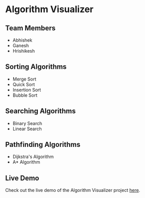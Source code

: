 # Algorithm Visualizer

## Team Members

- Abhishek
- Ganesh
- Hrishikesh

## Sorting Algorithms

- Merge Sort
- Quick Sort
- Insertion Sort
- Bubble Sort

## Searching Algorithms

- Binary Search
- Linear Search

## Pathfinding Algorithms

- Dijkstra's Algorithm
- A* Algorithm

## Live Demo

Check out the live demo of the Algorithm Visualizer project [here](https://algorithm-visuali.netlify.app/).
